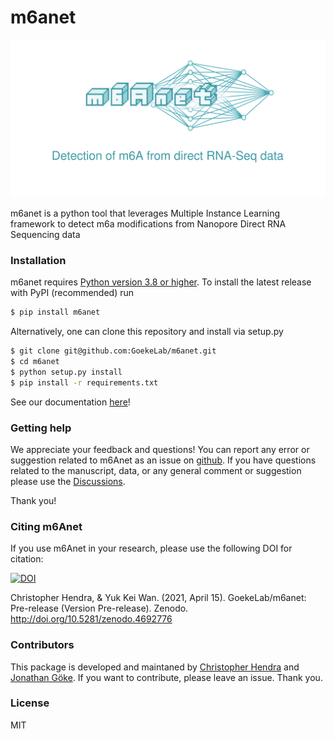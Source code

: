 # m6anet
![alt text](https://github.com/GoekeLab/m6anet/blob/master/figures/m6anet_logo.png "m6anet")

m6anet is a python tool that leverages Multiple Instance Learning framework to detect m6a modifications from Nanopore Direct RNA Sequencing data

### Installation

m6anet requires [Python version 3.8 or higher](https://www.python.org). To install the latest release with PyPI (recommended) run

```sh
$ pip install m6anet
```

Alternatively, one can clone this repository and install via setup.py

```sh
$ git clone git@github.com:GoekeLab/m6anet.git
$ cd m6anet
$ python setup.py install
$ pip install -r requirements.txt 
```

See our documentation [here](https://m6anet.readthedocs.io/)!

### Getting help
We appreciate your feedback and questions! You can report any error or suggestion related to m6Anet as an issue on [github](https://github.com/GoekeLab/m6anet/issues). If you have questions related to the manuscript, data, or any general comment or suggestion please use the [Discussions](https://github.com/GoekeLab/m6anet/discussions).

Thank you!
### Citing m6Anet 

If you use m6Anet in your research, please use the following DOI for citation:

[![DOI](https://zenodo.org/badge/281866292.svg)](https://zenodo.org/badge/latestdoi/281866292)

Christopher Hendra, & Yuk Kei Wan. (2021, April 15). GoekeLab/m6anet: Pre-release (Version Pre-release). Zenodo. http://doi.org/10.5281/zenodo.4692776

### Contributors

This package is developed and maintaned by [Christopher Hendra](https://github.com/chrishendra93) and [Jonathan Göke](https://github.com/jonathangoeke). If you want to contribute, please leave an issue. Thank you.

### License
MIT

